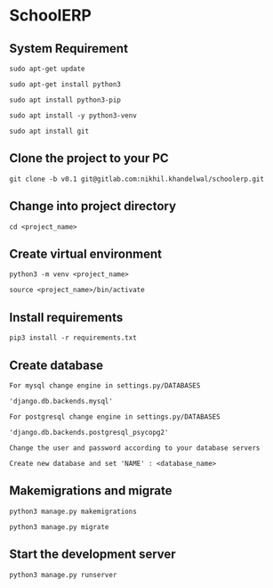 # SchoolERP


## System Requirement

	sudo apt-get update

	sudo apt-get install python3

	sudo apt install python3-pip

	sudo apt install -y python3-venv

	sudo apt install git

## Clone the project to your PC

	git clone -b v0.1 git@gitlab.com:nikhil.khandelwal/schoolerp.git

## Change into project directory

	cd <project_name>

## Create virtual environment

	python3 -m venv <project_name>

	source <project_name>/bin/activate

## Install requirements

	pip3 install -r requirements.txt

## Create database 

	For mysql change engine in settings.py/DATABASES

	'django.db.backends.mysql'

	For postgresql change engine in settings.py/DATABASES

	'django.db.backends.postgresql_psycopg2'

	Change the user and password according to your database servers

	Create new database and set 'NAME' : <database_name>


## Makemigrations and migrate
	python3 manage.py makemigrations

	python3 manage.py migrate

## Start the development server

	python3 manage.py runserver

